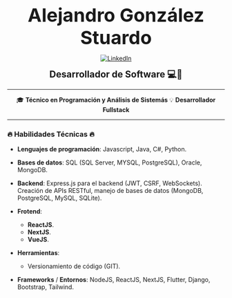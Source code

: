 <link href="https://unpkg.com/tailwindcss@^2/dist/tailwind.min.css" rel="stylesheet">

<div align="center">
  <h1 style="font-weight: bold; font-size: 43px; margin: 0;">Alejandro González Stuardo</h1> 
</div>


<p align="center">
  <a href="https://www.linkedin.com/in/alejandrogonzstuardo/">
    <img src="https://img.shields.io/badge/LinkedIn-%230077B5.svg?style=for-the-badge&logo=linkedin&logoColor=white" alt="LinkedIn" />
  </a>
</p>

<div align="center">
  <h3 style="font-weight: bold; font-size: 21px; margin: 0;">Desarrollador de Software 💻📱</h1> 
</div>



---
<div align="center">
  <p align="center">
    🎓 <strong>Técnico en Programación y Análisis de Sistemás</strong>
    💡 <strong>Desarrollador Fullstack</strong>
  </p>
</div>



---


### 🔥 Habilidades Técnicas 🔥

- **Lenguajes de programación**: Javascript, Java, C#, Python.
  
- **Bases de datos**: SQL (SQL Server, MYSQL, PostgreSQL), Oracle, MongoDB.
  
- **Backend**: Express.js para el backend (JWT, CSRF, WebSockets). Creación de APIs RESTful, manejo de bases de datos (MongoDB, PostgreSQL, MySQL, SQLite).

- **Frotend**:
    - **ReactJS**.
    - **NextJS**.
    - **VueJS**.
 
- **Herramientas**:
    - Versionamiento de código (GIT).

- **Frameworks** / **Entornos**: NodeJS, ReactJS, NextJS, Flutter, Django, Bootstrap, Tailwind.
